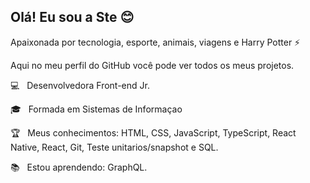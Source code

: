 ## Olá! Eu sou a Ste 😊

Apaixonada por tecnologia, esporte, animais, viagens e Harry Potter ⚡

Aqui no meu perfil do GitHub você pode ver todos os meus projetos.

💻  &nbsp; Desenvolvedora Front-end Jr.

🎓 &nbsp; Formada em Sistemas de Informaçao

🏆 &nbsp; Meus conhecimentos: HTML, CSS, JavaScript, TypeScript, React Native, React, Git, Teste unitarios/snapshot e SQL.

📚 &nbsp; Estou aprendendo: GraphQL.
